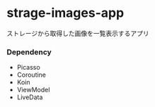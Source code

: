 # strage-images-app
ストレージから取得した画像を一覧表示するアプリ

### Dependency
- Picasso
- Coroutine
- Koin
- ViewModel
- LiveData
